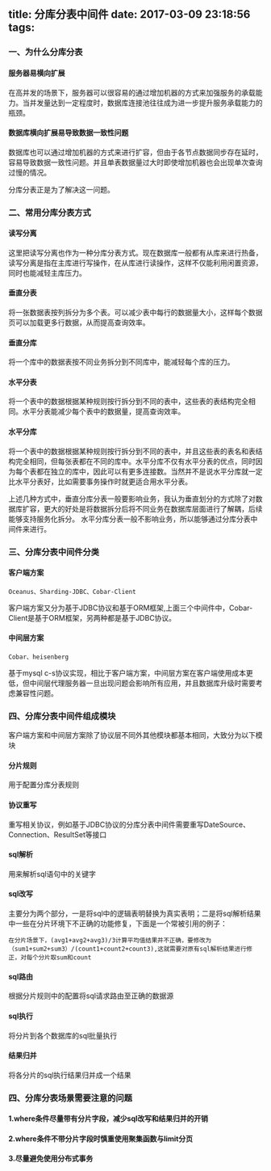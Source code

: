 title: 分库分表中间件
date: 2017-03-09 23:18:56
tags:
---

### 一、为什么分库分表
#### 服务器易横向扩展
在高并发的场景下，服务器可以很容易的通过增加机器的方式来加强服务的承载能力。当并发量达到一定程度时，数据库连接池往往成为进一步提升服务承载能力的瓶颈。
#### 数据库横向扩展易导致数据一致性问题
数据库也可以通过增加机器的方式来进行扩容，但由于各节点数据同步存在延时，容易导致数据一致性问题。并且单表数据量过大时即使增加机器也会出现单次查询过慢的情况。

分库分表正是为了解决这一问题。

### 二、常用分库分表方式

#### 读写分离
这里把读写分离也作为一种分库分表方式。现在数据库一般都有从库来进行热备，读写分离是指在主库进行写操作，在从库进行读操作，这样不仅能利用闲置资源，同时也能减轻主库压力。
#### 垂直分表
将一张数据表按列拆分为多个表。可以减少表中每行的数据量大小，这样每个数据页可以加载更多行数据，从而提高查询效率。
#### 垂直分库
将一个库中的数据表按不同业务拆分到不同库中，能减轻每个库的压力。
#### 水平分表
将一个表中的数据根据某种规则按行拆分到不同的表中，这些表的表结构完全相同。水平分表能减少每个表中的数据量，提高查询效率。
#### 水平分库
将一个表中的数据根据某种规则按行拆分到不同的表中，并且这些表的表名和表结构完全相同，但每张表都在不同的库中。水平分库不仅有水平分表的优点，同时因为每个表都在独立的库中，因此可以有更多连接数。当然并不是说水平分库就一定比水平分表好，比如需要事务操作时就更适合用水平分表。

上述几种方式中，垂直分库分表一般要影响业务，我认为垂直划分的方式除了对数据库扩容，更大的好处是将数据拆分后将不同业务在数据库层面进行了解耦，后续能够支持服务化拆分。
水平分库分表一般不影响业务，所以能够通过分库分表中间件来进行。

### 三、分库分表中间件分类
#### 客户端方案
	Oceanus、Sharding-JDBC、Cobar-Client
客户端方案又分为基于JDBC协议和基于ORM框架,上面三个中间件中，Cobar-Client是基于ORM框架，另两种都是基于JDBC协议。
#### 中间层方案
	Cobar、heisenberg
基于mysql c-s协议实现，相比于客户端方案，中间层方案在客户端使用成本更低，但中间层代理服务器一旦出现问题会影响所有应用，并且数据库升级时需要考虑兼容性问题。
### 四、分库分表中间件组成模块
客户端方案和中间层方案除了协议层不同外其他模块都基本相同，大致分为以下模块
#### 分片规则
用于配置分库分表规则
#### 协议重写
重写相关协议，例如基于JDBC协议的分库分表中间件需要重写DateSource、Connection、ResultSet等接口
#### sql解析
用来解析sql语句中的关键字
#### sql改写
主要分为两个部分，一是将sql中的逻辑表明替换为真实表明；二是将sql解析结果中一些在分片环境下不正确的功能修复，下面是一个常被引用的例子：

	在分片场景下，(avg1+avg2+avg3)/3计算平均值结果并不正确，要修改为（sum1+sum2+sum3）/(count1+count2+count3),这就需要对原有sql解析结果进行修正，对每个分片取sum和count
#### sql路由
根据分片规则中的配置将sql请求路由至正确的数据源
#### sql执行
将分片到各个数据库的sql批量执行
#### 结果归并
将各分片的sql执行结果归并成一个结果
### 四、分库分表场景需要注意的问题
#### 1.where条件尽量带有分片字段，减少sql改写和结果归并的开销
#### 2.where条件不带分片字段时慎重使用聚集函数与limit分页
#### 3.尽量避免使用分布式事务
	


